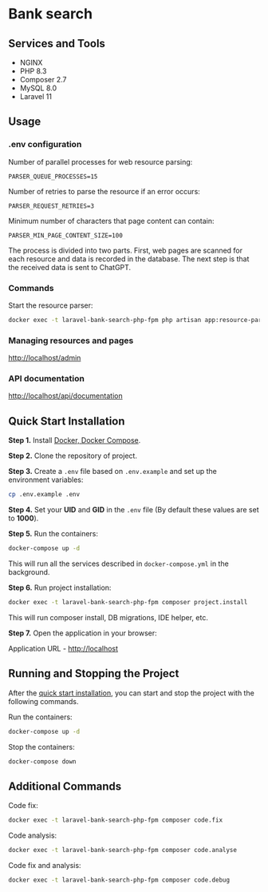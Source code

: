 # Bank search

## Services and Tools

- NGINX
- PHP 8.3
- Composer 2.7
- MySQL 8.0
- Laravel 11

## Usage

### .env configuration

Number of parallel processes for web resource parsing:

```angular2html
PARSER_QUEUE_PROCESSES=15
```

Number of retries to parse the resource if an error occurs:

```angular2html
PARSER_REQUEST_RETRIES=3
```

Minimum number of characters that page content can contain:

```angular2html
PARSER_MIN_PAGE_CONTENT_SIZE=100
```

The process is divided into two parts. First, web pages are scanned for each resource and data is recorded in the database. The next step is that the received data is sent to ChatGPT.

### Commands

Start the resource parser:

```bash
docker exec -t laravel-bank-search-php-fpm php artisan app:resource-parser
```

### Managing resources and pages

[http://localhost/admin](http://localhost/admin)

### API documentation

[http://localhost/api/documentation](http://localhost/api/documentation)

## Quick Start Installation

**Step 1.** Install [Docker, Docker Compose](https://www.docker.com/products/docker-desktop/).

**Step 2.** Clone the repository of project.

**Step 3.** Create a `.env` file based on `.env.example` and set up the environment variables:

```bash
cp .env.example .env
```

**Step 4.** Set your **UID** and **GID** in the `.env` file (By default these values are set to **1000**).

**Step 5.** Run the containers:

```bash
docker-compose up -d
```

This will run all the services described in `docker-compose.yml` in the background.

**Step 6.** Run project installation:

```bash
docker exec -t laravel-bank-search-php-fpm composer project.install
```

This will run composer install, DB migrations, IDE helper, etc.

**Step 7.** Open the application in your browser:

Application URL - [http://localhost](http://localhost)

## Running and Stopping the Project

After the [quick start installation](#Quick-Start-Installation), you can start and stop the project with the following commands.

Run the containers:

```bash
docker-compose up -d
```

Stop the containers:

```bash
docker-compose down
```

## Additional Commands

Code fix:

```bash
docker exec -t laravel-bank-search-php-fpm composer code.fix
```

Code analysis:

```bash
docker exec -t laravel-bank-search-php-fpm composer code.analyse
```

Code fix and analysis:

```bash
docker exec -t laravel-bank-search-php-fpm composer code.debug
```
